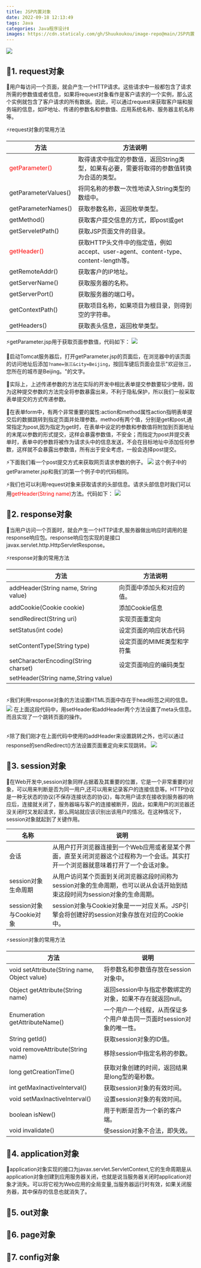 ```yaml
---
title: JSP内置对象
date: 2022-09-18 12:13:49
tags: Java
categories: Java程序设计Ⅱ
images: https://cdn.staticaly.com/gh/Shuukoukou/image-repo@main/JSP内置对象/JSP内置对象.1240hwhts5ow.webp
---
```


![](https://cdn.staticaly.com/gh/Shuukoukou/image-repo@main/JSP内置对象/JSP内置对象.1240hwhts5ow.webp)

## 🚀1. request对象

💬用户每访问一个页面，就会产生一个HTTP请求。这些请求中一般都包含了请求所需的参数值或者信息，如果将request对象看作是客户请求的一个实例，那么这个实例就包含了客户请求的所有数据。因此，可以通过request来获取客户端和服务端的信息，如IP地址、传递的参数名和参数值、应用系统名称、服务器主机名称等。



⚡request对象的常用方法

| 方法                 | 方法说明                                                     |
| -------------------- | ------------------------------------------------------------ |
| <font color="red">getParameter()</font>       | 取得请求中指定的参数值，返回String类型，如果有必要，需要将取得的参数值转换为合适的类型。 |
| getParameterValues() | 将同名称的参数一次性地读入String类型的数组中。               |
| getParameterNames()  | 获取参数名称，返回枚举类型。                                 |
| getMethod()          | 获取客户提交信息的方式，即post或get                          |
| getServeletPath()    | 获取JSP页面文件的目录。                                      |
| <font color="red">getHeader()</font>           | 获取HTTP头文件中的指定值，例如accept、user-agent、content-type、content-length等。 |
| getRemoteAddr()      | 获取客户的IP地址。                                           |
| getServerName()      | 获取服务器的名称。                                           |
| getServerPort()      | 获取服务器的端口号。                                         |
| getContextPath()     | 获取项目名称，如果项目为根目录，则得到空的字符串。           |
| getHeaders()         | 获取表头信息，返回枚举类型。                                 |


⚡getParameter.jsp用于获取页面参数值，代码如下：
<img src="https://cdn.staticaly.com/gh/Shuukoukou/image-repo@main/JSP内置对象/J_1.1ce1hu5wzpy8.webp" style="margin:0;" />

💬启动Tomcat服务器后，打开getParameter.jsp的页面后，在浏览器中的该页面的访问地址后添加`?name=张三&city=Beijing`，按回车键后页面会显示"欢迎张三，您所在的城市是Beijing。"的文字。

💬实际上，上述传递参数的方法在实际的开发中相比表单提交参数要较少使用，因为这种提交参数的方法完全将参数暴露出来，不利于隐私保护，所以我们一般采取表单提交的方式传递参数。

💬在表单form中，有两个非常重要的属性:action和method属性action指明表单提交后的数据跳转到指定页面并处理参数。method有两个值，分别是get和post,通常指定为post,因为指定为get时，在表单中设定的参数和参数值将附加到页面地址的末尾以参数的形式提交，这样会暴露参数值，不安全；而指定为post并提交表单时，表单中的参数将被作为请求头中的信息发送，不会在目标地址中添加任何参数，这样就不会暴露出参数值，所有出于安全考虑，一般会选择post提交。

⚡下面我们看一个post提交方式来获取网页请求参数的例子。
<img src="https://cdn.staticaly.com/gh/Shuukoukou/image-repo@main/JSP内置对象/J_2.5fh8lfka5q40.webp" style="margin:0;" />
这个例子中的getParameter.jsp和我们的第一个例子中的代码相同。


⚡我们也可以利用request对象来获取请求的头部信息。请求头部信息时我们可以用<font color="red">getHeader(String name)</font>方法。代码如下：
<img src="https://cdn.staticaly.com/gh/Shuukoukou/image-repo@main/JSP内置对象/J_3.55ggsrxpc5o0.webp" style="margin:0;" />



## 🚀2. response对象

💬当用户访问一个页面时，就会产生一个HTTP请求,服务器做出响应时调用的是response响应包。response响应包实现的是接口javax.servlet.http.HttpServletResponse。

⚡response对象的常用方法

| 方法                                 | 方法说明                   |
| ------------------------------------ | -------------------------- |
| addHeader(String name, String value) | 向页面中添加头和对应的值。 |
| addCookie(Cookie cookie)             | 添加Cookie信息             |
| sendRedirect(String uri)             | 实现页面重定向             |
| setStatus(int code)                  | 设定页面的响应状态代码     |
| setContentType(String type)          | 设定页面的MIME类型和字符集 |
| setCharacterEncoding(String charset) | 设定页面响应的编码类型     |
| setHeader(String name,String value)  |                            |

<br/>
⚡我们利用response对象的方法设置HTML页面中存在于head标签之间的信息。
<img src="https://cdn.staticaly.com/gh/Shuukoukou/image-repo@main/JSP内置对象/J_4.1c2mb5iy863k.webp" style="margin:0;" />
在上面这段代码中，用setHeader和addHeader两个方法设置了meta头信息。而且实现了一个跳转页面的操作。
<br/><br/>



⚡除了我们刚才在上面代码中使用的addHeader来设置跳转之外，也可以通过response的sendRedirect()方法设置页面重定向来实现跳转。
<img src="https://cdn.staticaly.com/gh/Shuukoukou/image-repo@main/JSP内置对象/J_5.3bwz1xo8rg20.webp" style="margin:0;" />


## 🚀3. session对象

💬在Web开发中,session对象同样占据着及其重要的位置，它是一个非常重要的对象，可以用来判断是否为同一用户,还可以用来记录客户的连接信息等。HTTP协议是一种无状态的协议(不保存连接状态的协议)，每次用户请求在接收到服务器的响应后，连接就关闭了，服务器端与客户的连接被断开，因此，如果用户的浏览器还没关闭时又发起请求，那么网站就应该识别出该用户的情况。在这种情况下，session对象就起到了关键作用。



| 名称                    | 说明                                                         |
| ----------------------- | ------------------------------------------------------------ |
| 会话                    | 从用户打开浏览器连接到一个Web应用或者是某个界面，直至关闭浏览器这个过程称为一个会话。其实打开一个浏览器就意味着打开了一个会话对象。 |
| session对象生命周期     | 从用户访问某个页面到关闭浏览器这段时间称为session对象的生命周期，也可以说从会话开始到结束这段时间为session对象的生命周期。 |
| session对象与Cookie对象 | session对象与Cookie对象是一一对应关系。JSP引擎会将创建好的session对象存放在对应的Cookie中。 |



⚡session对象的常用方法

| 方法                                         | 说明                                                         |
| -------------------------------------------- | ------------------------------------------------------------ |
| void setAttribute(String name, Object value) | 将参数名和参数值存放在session对象中。                        |
| Object getAttribute(String name)             | 返回session中与指定参数绑定的对象，如果不存在就返回null。    |
| Enumeration getAttributeName()               | 一个用户一个线程，从而保证多个用户单击同一页面时session对象的唯一性。 |
| String getId()                               | 获取session对象的ID值。                                      |
| void removeAttribute(String name)            | 移除session中指定名称的参数。                                |
| long getCreationTime()                       | 获取对象创建的时间，返回结果是long型的毫秒数。               |
| int getMaxInactiveInterval()                 | 获取session对象的有效时间。                                  |
| void setMaxInactiveInterval()                | 设置session对象的有效时间。                                  |
| boolean isNew()                              | 用于判断是否为一个新的客户端。                               |
| void invalidate()                            | 使session对象不合法，即失效。                                |



## 🚀4. application对象
💬application对象实现的接口为javax.servlet.ServletContext,它的生命周期是从application对象创建到应用服务器关闭，也就是说当服务器关闭时application对象才消失。可以将它视为Web应用的全局变量,当服务器运行时有效，如果关闭服务器，其中保存的信息也就消失了。

## 🚀5. out对象


## 🚀6. page对象


## 🚀7. config对象